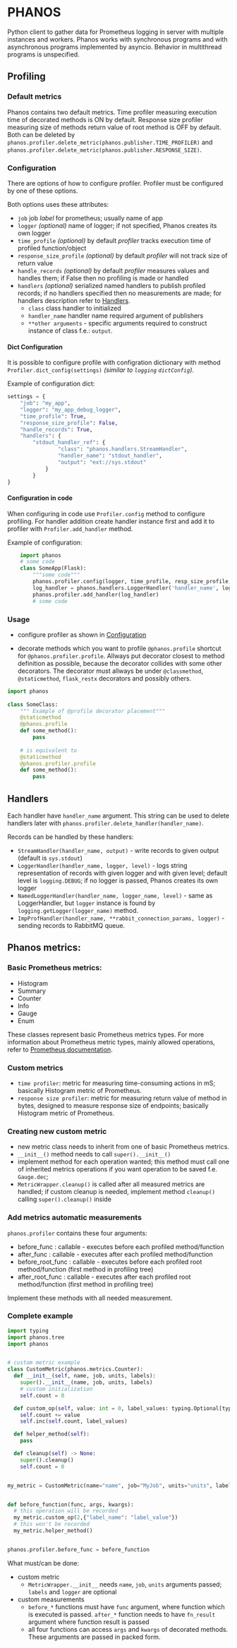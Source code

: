 # PHANOS

Python client to gather data for Prometheus logging in server with multiple instances and workers.
Phanos works with synchronous programs and with asynchronous programs implemented by asyncio.
Behavior in multithread programs is unspecified.

## Profiling

### Default metrics

Phanos contains two default metrics. Time profiler measuring execution time of
decorated methods is ON by default. Response size profiler measuring size of methods return value
of root method is OFF by default. Both can be deleted by `phanos.profiler.delete_metric(phanos.publisher.TIME_PROFILER)`
and `phanos.profiler.delete_metric(phanos.publisher.RESPONSE_SIZE)`.

### Configuration

There are options of how to configure profiler. Profiler must be configured by one of these options.

Both options uses these attributes:

- `job` job _label_ for prometheus; usually name of app
- `logger` _(optional)_ name of logger; if not specified, Phanos creates its own logger
- `time_profile` _(optional)_ by default _profiler_ tracks execution time of profiled function/object
- `response_size_profile` _(optional)_ by default _profiler_ will not track size of return value
- `handle_records` _(optional)_ by default _profiler_ measures values and handles them; 
if False then no profiling is made or handled
- `handlers` _(optional)_ serialized named handlers to publish profiled records; 
if no handlers specified then no measurements are made; for handlers description refer to [Handlers](#handlers).
  - `class` class handler to initialized
  - `handler_name` handler name required argument of publishers
  - `**other arguments` - specific arguments required to construct instance of class f.e.: `output`.

#### Dict Configuration
It is possible to configure profile with configration dictionary with method `Profiler.dict_config(settings)` 
_(similar to `logging` `dictConfig`)_.

Example of configuration dict:

```python
settings = {
    "job": "my_app", 
    "logger": "my_app_debug_logger", 
    "time_profile": True, 
    "response_size_profile": False,
    "handle_records": True, 
    "handlers": {
        "stdout_handler_ref": {
                "class": "phanos.handlers.StreamHandler", 
                "handler_name": "stdout_handler", 
                "output": "ext://sys.stdout"
            }
        }
}
```

#### Configuration in code
    
When configuring in code use `Profiler.config` method  to configure profiling.
For handler addition create handler instance first and add it to profiler with `Profiler.add_handler` method.

Example of configuration:

```python      
    import phanos
    # some code
    class SomeApp(Flask):
        """some code""" 
        phanos.profiler.config(logger, time_profile, resp_size_profile, handle_records)
        log_handler = phanos.handlers.LoggerHandler('handler_name', logger_instance, logging_level)
        phanos.profiler.add_handler(log_handler)    
        # some code
```

### Usage

- configure profiler as shown in [Configuration](#configuration)

- decorate methods which you want to profile `@phanos.profile` shortcut for `@phanos.profiler.profile`.
Allways put decorator closest to method definition as possible, because the decorator collides with some other
decorators. The decorator must allways be under `@classmethod`, `@staticmethod`, `flask_restx` 
decorators and possibly others. 

```python
import phanos
   
class SomeClass:
    """ Example of @profile decorator placement"""
    @staticmethod
    @phanos.profile
    def some_method():
        pass
    
    # is equivalent to
    @staticmethod
    @phanos.profiler.profile
    def some_method():
        pass
```

## Handlers

Each handler have `handler_name` argument. This string can be used to delete handlers later
with `phanos.profiler.delete_handler(handler_name)`.

Records can be handled by these handlers:
 - `StreamHandler(handler_name, output)` - write records to given output (default is `sys.stdout`)
 - `LoggerHandler(handler_name, logger, level)` - logs string representation of records with given logger and with given
level; default level is `logging.DEBUG`; if no logger is passed, Phanos creates its own logger
 - `NamedLoggerHandler(handler_name, logger_name, level)` - same as LoggerHandler, but `logger` instance is found by 
`logging.getLogger(logger_name)` method.
 - `ImpProfHandler(handler_name, **rabbit_connection_params, logger)` - sending records to RabbitMQ queue.

## Phanos metrics:

### Basic Prometheus metrics:

 - Histogram
 - Summary
 - Counter
 - Info
 - Gauge
 - Enum

These classes represent basic Prometheus metrics types. For more information about Prometheus metric types, mainly
allowed operations, refer to [Prometheus documentation](https://prometheus.io/docs/concepts/metric_types/).


### Custom metrics

 - `time profiler`: metric for measuring time-consuming actions in mS; basically Histogram metric of Prometheus.
 - `response size profiler`: metric for measuring return value of method in bytes, designed to measure response 
size of endpoints; basically Histogram metric of Prometheus.

    

### Creating new custom metric

- new metric class needs to inherit from one of basic Prometheus metrics.
- `__init__()` method needs to call `super().__init__()`
- implement method for each operation wanted; this method must call one of inherited metrics operations if you want
operation to be saved f.e. `Gauge.dec`;
- `MetricWrapper.cleanup()` is called after all measured metrics are handled; if custom cleanup is needed, 
implement method `cleanup()` calling `super().cleanup()` inside

### Add metrics automatic measurements

`phanos.profiler` contains these four arguments:
 
- before_func : callable - executes before each profiled method/function
- after_func : callable - executes after each profiled method/function
- before_root_func : callable - executes before each profiled root method/function (first method in profiling tree)
- after_root_func : callable - executes after each profiled root method/function (first method in profiling tree)

Implement these methods with all needed measurement.

### Complete example

```python
import typing
import phanos.tree
import phanos


# custom metric example
class CustomMetric(phanos.metrics.Counter):
  def __init__(self, name, job, units, labels):
    super().__init__(name, job, units, labels)
    # custom initialization
    self.count = 0

  def custom_op(self, value: int = 0, label_values: typing.Optional[typing.Dict[str,str]] = None):
    self.count += value
    self.inc(self.count, label_values)

  def helper_method(self):
    pass

  def cleanup(self) -> None:
    super().cleanup()
    self.count = 0


my_metric = CustomMetric(name="name", job="MyJob", units="units", labels=["label_name"])


def before_function(func, args, kwargs):
  # this operation will be recorded
  my_metric.custom_op(2,{"label_name": "label_value"})
  # this won't be recorded
  my_metric.helper_method()


phanos.profiler.before_func = before_function
```

What must/can be done:
- custom metric
  -  `MetricWrapper.__init__` needs `name`, `job`, `units` arguments passed; 
`labels` and `logger` are optional
- custom measurements
  - `before_*` functions must have `func` argument, where function which is executed is passed.
`after_*` function needs to have `fn_result` argument where function result is passed
  - all four functions can access `args` and `kwargs` of decorated methods. These arguments are passed
in packed form.


